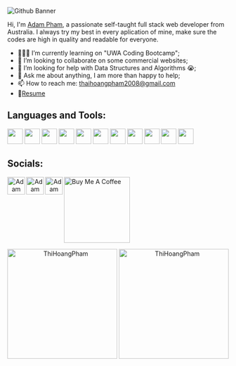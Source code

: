 ![Github Banner](https://user-images.githubusercontent.com/88220398/145734562-e977ca1a-47cf-48cb-bc02-27f18754d1ed.png)

Hi, I'm [Adam Pham](https://raw.githack.com/ThiHoangPham/Coursework2.Adam/master/index.html), a passionate self-taught full stack web developer from Australia. I always try my best in every aplication of mine, make sure the codes are high in quality and readable for everyone.
  
- 👨🏽‍💻 I’m currently learning on "UWA Coding Bootcamp";
- 👯 I’m looking to collaborate on some commercial websites;
- 🤔 I’m looking for help with Data Structures and Algorithms 😭;
- 💬 Ask me about anything, I am more than happy to help;
- 📫 How to reach me: thaihoangpham2008@gmail.com
- 📝[Resume](https://thihoangpham.github.io/updated-portfolio-page-adam-homework8/resume.html)

<h2>Languages and Tools:</h2>  
<p>
  <img height="35" src="https://img.shields.io/badge/HTML5-E34F26?style=for-the-badge&logo=html5&logoColor=white">
  <img height="35" src="https://img.shields.io/badge/CSS3-1572B6?style=for-the-badge&logo=css3&logoColor=white">
  <img height="35" src="https://img.shields.io/badge/Sass-CC6699?style=for-the-badge&logo=sass&logoColor=white">
  <img height="35" src="https://img.shields.io/badge/React-20232A?style=for-the-badge&logo=react&logoColor=61DAFB">
  <img height="35" src="https://img.shields.io/badge/Handlebars.js-f0772b?style=for-the-badge&logo=handlebarsdotjs&logoColor=black">
  <img height="35" src="https://img.shields.io/badge/Node.js-339933?style=for-the-badge&logo=nodedotjs&logoColor=white">
  <img height="35" src="https://img.shields.io/badge/JavaScript-323330?style=for-the-badge&logo=javascript&logoColor=F7DF1E">
  <img height="35" src="https://img.shields.io/badge/MySQL-005C84?style=for-the-badge&logo=mysql&logoColor=white">
  <img height="35" src="https://img.shields.io/badge/MongoDB-4EA94B?style=for-the-badge&logo=mongodb&logoColor=white">
  <img height="35" src="https://img.shields.io/badge/Express.js-000000?style=for-the-badge&logo=express&logoColor=white">
  <img height="35" src="https://img.shields.io/badge/Heroku-430098?style=for-the-badge&logo=heroku&logoColor=white">
</p>
<h2>Socials:</h2>

<p align="center"><a href="https://twitter.com/AdamThaiHoang1">
  <img align="left" alt="Adam Pham Twitter" width="40px" src="https://cdn.jsdelivr.net/npm/simple-icons@v3/icons/twitter.svg" />
</a></p>
<p align="center"><a href="https://www.linkedin.com/in/thaihoangpham/">
  <img align="left" alt="Adam Pham LinkdeIN" width="40px" src="https://cdn.jsdelivr.net/npm/simple-icons@v3/icons/linkedin.svg" />
</a></p>
<p align="center"><a href="https://www.facebook.com/adamthaihoang/">
  <img align="left" alt="Adam Instagram" width="40px" src="https://cdn.jsdelivr.net/npm/simple-icons@v3/icons/facebook.svg" />
</a></p>
<p>
<a href="https://www.buymeacoffee.com/adampham123" target="_blank"><img src="https://cdn.buymeacoffee.com/buttons/v2/default-red.png" alt="Buy Me A Coffee" width="150" ></a>
</p>
<p align="center"> 
  <img height="250" src="https://github-readme-stats.vercel.app/api?username=ThiHoangPham&show_icons=true&theme=react" alt="ThiHoangPham" />
  <img height="250" src="https://github-readme-stats.vercel.app/api/top-langs/?username=ThiHoangPham&show_icons=true&theme=react" alt="ThiHoangPham" />
</p>
<p align="center"> 
  
</p>
